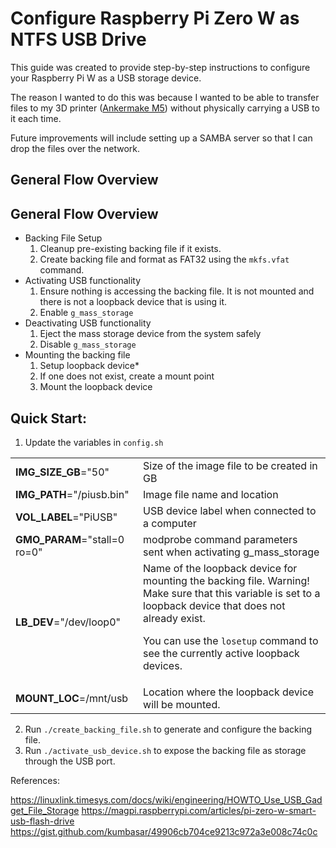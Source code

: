 # Configure Raspberry Pi Zero W as NTFS USB Drive

This guide was created to provide step-by-step instructions
to configure your Raspberry Pi W as a USB storage device.

The reason I wanted to do this was because I wanted to be able to transfer
files to my 3D printer ([Ankermake M5](https://www.ankermake.com/products/m5?variant=42744298373269&discount=WSPECW1DCQ)) without physically carrying a USB to it each time.

Future improvements will include setting up a SAMBA server so that I can drop
the files over the network.

## General Flow Overview
## General Flow Overview
* Backing File Setup
   1. Cleanup pre-existing backing file if it exists.
   2. Create backing file and format as FAT32 using the `mkfs.vfat` command.
* Activating USB functionality
   1. Ensure nothing is accessing the backing file. It is not mounted and there is not a loopback device that is using it.
   2. Enable `g_mass_storage`
* Deactivating USB functionality
  1. Eject the mass storage device from the system safely 
  2. Disable `g_mass_storage`
* Mounting the backing file
  1. Setup loopback device*
  2. If one does not exist, create a mount point
  3. Mount the loopback device

## Quick Start:
1. Update the variables in `config.sh`
<div><table>
<tr><td><strong>IMG_SIZE_GB</strong>="50"<td>Size of the image file to be created in GB</td></tr>
<tr><td><strong>IMG_PATH</strong>="/piusb.bin"<td>Image file name and location</td></tr>
<tr><td><strong>VOL_LABEL</strong>="PiUSB"<td>USB device label when connected to a computer</td></tr>
<tr><td><strong>GMO_PARAM</strong>="stall=0 ro=0"<td>modprobe command parameters sent when activating g_mass_storage</td></tr>
<tr><td><strong>LB_DEV</strong>="/dev/loop0"<td>Name of the loopback device for mounting the backing file. Warning!
Make sure that this variable is set to a loopback device that does not already exist.

You can use the `losetup` command to see the currently active loopback devices.</td></tr>
<tr><td><strong>MOUNT_LOC</strong>=/mnt/usb<td>Location where the loopback device will be mounted.</td></tr>
</table></div>

2. Run `./create_backing_file.sh` to generate and configure the backing file.
3. Run `./activate_usb_device.sh` to expose the backing file as storage through the USB port.

References:

https://linuxlink.timesys.com/docs/wiki/engineering/HOWTO_Use_USB_Gadget_File_Storage
https://magpi.raspberrypi.com/articles/pi-zero-w-smart-usb-flash-drive
https://gist.github.com/kumbasar/49906cb704ce9213c972a3e008c74c0c
